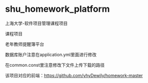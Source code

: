 # shu_homework_platform
上海大学-软件项目管理课程项目

课程项目

老年教师提醒簿平台

数据库账户注意在application.yml里面进行修改

在common.const里注意修改下文件上传下载的路径

该项目对应的前端：https://github.com/yhyDewily/homework-master

